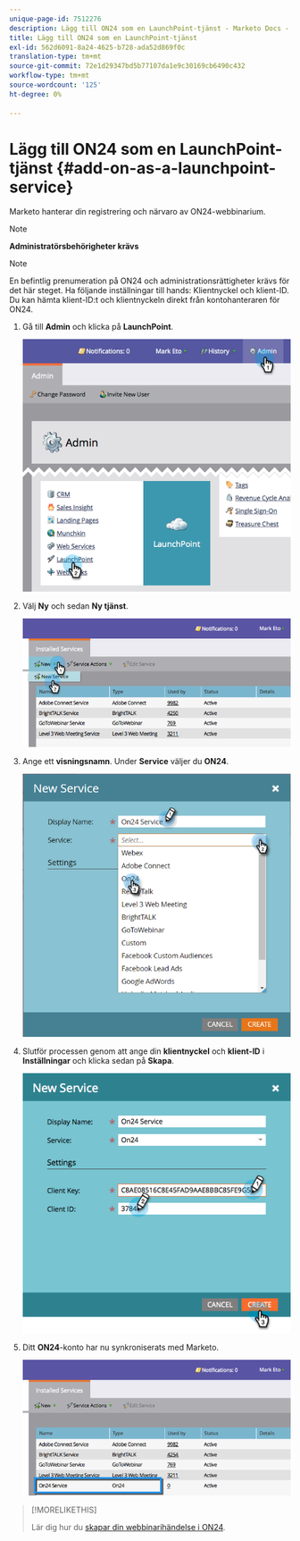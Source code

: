 ```yaml
---
unique-page-id: 7512276
description: Lägg till ON24 som en LaunchPoint-tjänst - Marketo Docs - Produktdokumentation
title: Lägg till ON24 som en LaunchPoint-tjänst
exl-id: 562d6091-8a24-4625-b728-ada52d869f0c
translation-type: tm+mt
source-git-commit: 72e1d29347bd5b77107da1e9c30169cb6490c432
workflow-type: tm+mt
source-wordcount: '125'
ht-degree: 0%

---
```


# Lägg till ON24 som en LaunchPoint-tjänst {#add-on-as-a-launchpoint-service}

Marketo hanterar din registrering och närvaro av ON24-webbinarium.

>[!NOTE]
>
>**Administratörsbehörigheter krävs**

>[!NOTE]
>
>En befintlig prenumeration på ON24 och administrationsrättigheter krävs för det här steget. Ha följande inställningar till hands: Klientnyckel och klient-ID. Du kan hämta klient-ID:t och klientnyckeln direkt från kontohanteraren för ON24.

1. Gå till **Admin** och klicka på **LaunchPoint**.

   ![](assets/image2015-4-23-10-3a15-3a50.png)

1. Välj **Ny** och sedan **Ny tjänst**.

   ![](assets/on24-new-service.png)

1. Ange ett **visningsnamn**. Under **Service** väljer du **ON24**.

   ![](assets/new-service-on24.png)

1. Slutför processen genom att ange din **klientnyckel** och **klient-ID** i **Inställningar** och klicka sedan på **Skapa**.

   ![](assets/image2015-4-24-18-3a48-3a29.png)

1. Ditt **ON24**-konto har nu synkroniserats med Marketo.

   ![](assets/on24.png)

>[!MORELIKETHIS]
>
>Lär dig hur du [skapar din webbinarihändelse i ON24](/help/marketo/product-docs/demand-generation/events/create-an-event/create-an-event-with-the-marketo-on24-adapter/create-your-webinar-event-in-on24.md).
